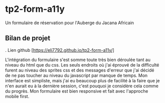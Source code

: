 # tp2-form-a11y
Un formulaire de réservation pour l'Auberge du Jacana Africain
 
## Bilan de projet
. Lien github [https://eli7792.github.io/tp2-form-a11y/]

L'intégration du formulaire s'est somme toute très bien déroulée tant au niveau du html que du css. Les seuls endroits où j'ai éprouvé de la difficulté furent au niveau des sprites css et des messages d'erreur que j'ai décidé de ne pas toucher au niveau du javascript par manque de temps. Mon interface est simpliste, mais j'ai eu beaucoup plus de facilité à la faire que je n'en aurait eu à la dernière session, c'est pouquoi je considère cela comme du progrès. Mon formulaire est bien responsive et fait avec l'approche mobile first.